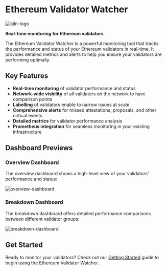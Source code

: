 # Ethereum Validator Watcher

![kiln-logo](img/Kiln_Logo-Transparent-Dark.svg)

**Real-time monitoring for Ethereum validators**

The Ethereum Validator Watcher is a powerful monitoring tool that tracks the performance and status of your Ethereum validators in real-time. It provides detailed metrics and alerts to help you ensure your validators are performing optimally.

## Key Features

- **Real-time monitoring** of validator performance and status
- **Network-wide visbility** of all validators on the network to have comparison points
- **Labelling** of validators enable to narrow issues at scale
- **Comprehensive alerts** for missed attestations, proposals, and other critical events
- **Detailed metrics** for validator performance analysis
- **Prometheus integration** for seamless monitoring in your existing infrastructure

## Dashboard Previews

### Overview Dashboard

The overview dashboard shows a high-level view of your validators' performance and status:

![overview-dashboard](img/watcher-overview.png)

### Breakdown Dashboard

The breakdown dashboard offers detailed performance comparisons between different validator groups:

![breakdown-dashboard](img/watcher-breakdown.png)

## Get Started

Ready to monitor your validators? Check out our [Getting Started](getting-started.md) guide to begin using the Ethereum Validator Watcher.
